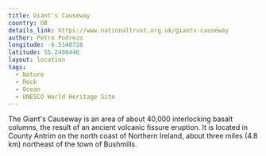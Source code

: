 ```yaml
---
title: Giant's Causeway
country: GB
details_link: https://www.nationaltrust.org.uk/giants-causeway
author: Petro Podrezo
longitude: -6.5140728
latitude: 55.2406446
layout: location
tags:
  - Nature
  - Rock
  - Ocean
  - UNESCO World Heritage Site
---
```

The Giant's Causeway is an area of about 40,000 interlocking basalt columns, the result of an ancient volcanic fissure eruption. It is located in County Antrim on the north coast of Northern Ireland, about three miles (4.8 km) northeast of the town of Bushmills. 

